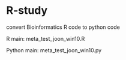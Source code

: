 # R-study
convert Bioinformatics R code to python code

R main:
meta_test_joon_win10.R

Python main:
meta_test_joon_win10.py

